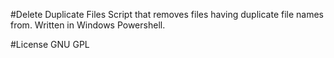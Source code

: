 #Delete Duplicate Files
Script that removes files having duplicate file names from. Written in Windows Powershell.

#License
GNU GPL
